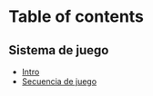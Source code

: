 # Table of contents

## Sistema de juego

* [Intro](README.md)
* [Secuencia de juego](sistema-de-juego/secuencia-de-juego.md)
